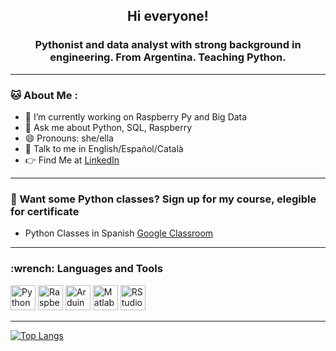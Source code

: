 

<div id="header" align="center">
    <h2 align="cemter"> Hi everyone! <h3>
    <h3 align="center">  Pythonist and data analyst with strong background in engineering. From Argentina. Teaching Python. </h3>
</div>

<!--
**Nuria-lab/Nuria-lab** is a ✨ _special_ ✨ repository because its `README.md` (this file) appears on your GitHub profile.

Here are some ideas to get you started:
-->
---
### :cat: About Me :
- 🔭 I’m currently working on Raspberry Py and Big Data
- 💬 Ask me about Python, SQL, Raspberry
- 😄 Pronouns: she/ella
- :information_desk_person: Talk to me in English/Español/Català
- :point_right: Find Me at [LinkedIn](https://www.linkedin.com/in/nuria-torres-096b2b200)

---
### :triangular_ruler: Want some Python classes? Sign up for my course, elegible for certificate
- Python Classes in Spanish [Google Classroom](https://classroom.google.com/u/0/w/NDM3MjQ1OTc5OTQ0/t/all) 

---

<div align="left">
    <h3> :wrench: Languages and Tools  </h3>
    <div>
        <img src="https://cdn.jsdelivr.net/gh/devicons/devicon/icons/python/python-original.svg" title="Python" width="40" height="40"/>
        <img src="https://cdn.jsdelivr.net/gh/devicons/devicon/icons/raspberrypi/raspberrypi-original.svg" title="Raspberry Pi" width="40" height="40"/>
        <img src="https://cdn.jsdelivr.net/gh/devicons/devicon/icons/arduino/arduino-original.svg" title="Arduino" width="40" height="40"/>
        <img src="https://cdn.jsdelivr.net/gh/devicons/devicon/icons/matlab/matlab-original.svg" title="Matlab" width="40" height="40"/>
        <img src="https://cdn.jsdelivr.net/gh/devicons/devicon/icons/rstudio/rstudio-original.svg" title="RStudio" width="40" height="40"/>
    </div>
       
</div>

---
<!---
### :chart_with_downwards_trend: Stats
<!--
[![GitHub Streak](https://streak-stats.demolab.com?user=Nuria-lab&theme=dark)](https://git.io/streak-stats)
[![Anurag's GitHub stats](https://github-readme-stats.vercel.app/api?username=Nuria-lab)](https://github.com/anuraghazra/github-readme-stats)
--->
[![Top Langs](https://github-readme-stats.vercel.app/api/top-langs/?username=Nuria-lab)](https://github.com/anuraghazra/github-readme-stats)
<!---
- ⚡ Fun fact: ...
- 📫 How to reach me: ...
- 🤔 I’m looking for help with ...
- 🌱 I’m currently learning 
- 👯 I’m looking to collaborate on ...
-->

